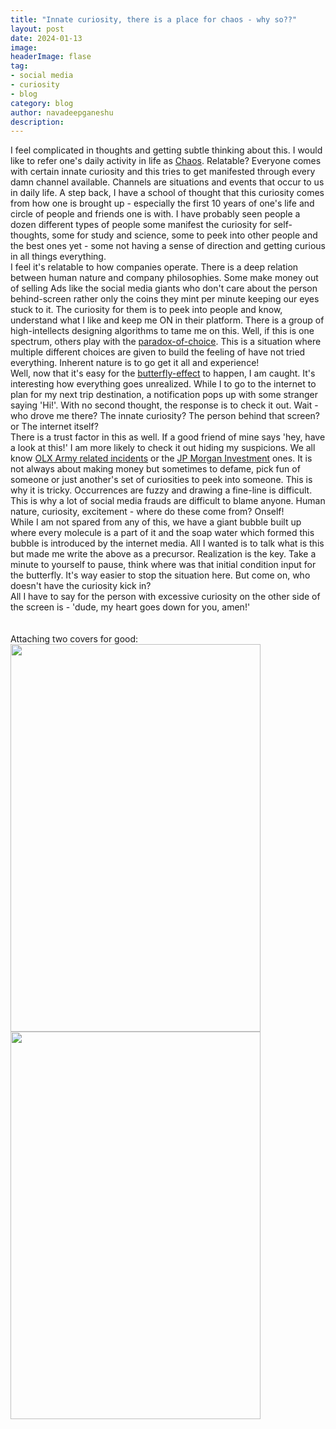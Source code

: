 ```yaml
---
title: "Innate curiosity, there is a place for chaos - why so??"
layout: post
date: 2024-01-13
image: 
headerImage: flase
tag:
- social media
- curiosity
- blog
category: blog
author: navadeepganeshu
description: 
---
```


I feel complicated in thoughts and getting subtle thinking about this. I would like to refer one's daily activity in life as [Chaos](https://www.sciencedirect.com/topics/earth-and-planetary-sciences/chaos-theory). Relatable? Everyone comes with certain innate curiosity and this tries to get manifested through every damn channel available. Channels are situations and events that occur to us in daily life. A step back, I have a school of thought that this curiosity comes from how one is brought up - especially the first 10 years of one's life and circle of people and friends one is with. I have probably seen people a dozen different types of people some manifest the curiosity for self-thoughts, some for study and science, some to peek into other people and the best ones yet - some not having a sense of direction and getting curious in all things everything. 
<br>
I feel it's relatable to how companies operate. There is a deep relation between human nature and company philosophies. Some make money out of selling Ads like the social media giants who don't care about the person behind-screen rather only the coins they mint per minute keeping our eyes stuck to it. The curiosity for them is to peek into people and know, understand what I like and keep me ON in their platform. There is a group of high-intellects designing algorithms to tame me on this. Well, if this is one spectrum, others play with the [paradox-of-choice](https://en.wikipedia.org/wiki/The_Paradox_of_Choice). This is a situation where multiple different choices are given to build the feeling of have not tried everything. Inherent nature is to go get it all and experience!
<br>
Well, now that it's easy for the [butterfly-effect](https://en.wikipedia.org/wiki/Butterfly_effect) to happen, I am caught. It's interesting how everything goes unrealized. While I to go to the internet to plan for my next trip destination, a notification pops up with some stranger saying 'Hi!'. With no second thought, the response is to check it out. Wait - who drove me there? The innate curiosity? The person behind that screen? or The internet itself? 
<br>
There is a trust factor in this as well. If a good friend of mine says 'hey, have a look at this!' I am more likely to check it out hiding my suspicions. We all know [OLX Army related incidents](https://indianexpress.com/article/cities/mumbai/student-cyber-fraud-cycle-olx-7483770/) or the [JP Morgan Investment](https://www.deccanherald.com/india/karnataka/bengaluru/bengaluru-realtor-falls-for-rs-130-crore-jp-morgan-investment-scam-2840659) ones. It is not always about making money but sometimes to defame, pick fun of someone or just another's set of curiosities to peek into someone. This is why it is tricky. Occurrences are fuzzy and drawing a fine-line is difficult. This is why a lot of social media frauds are difficult to blame anyone. Human nature, curiosity, excitement - where do these come from? Onself! 
<br>
While I am not spared from any of this, we have a giant bubble built up where every molecule is a part of it and the soap water which formed this bubble is introduced by the internet media. All I wanted is to talk what is this but made me write the above as a precursor. Realization is the key. Take a minute to yourself to pause, think where was that initial condition input for the butterfly. It's way easier to stop the situation here. But come on, who doesn't have the curiosity kick in?
<br>
All I have to say for the person with excessive curiosity on the other side of the screen is - 'dude, my heart goes down for you, amen!'
<br>
<br>
<br>
Attaching two covers for good:
<br>
<img src="https://m.media-amazon.com/images/I/31DKAqYs42L._SX342_SY445_.jpg" width="400" height="620">
<img src="https://m.media-amazon.com/images/I/71t4GuxLCuL._SY466_.jpg" width="400" height="620">
